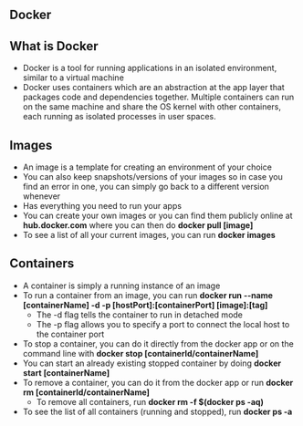 ## Docker

## What is Docker

- Docker is a tool for running applications in an isolated environment, similar to a virtual machine
- Docker uses containers which are an abstraction at the app layer that packages code and dependencies together. Multiple containers can run on the same machine and share the OS kernel with other containers, each running as isolated processes in user spaces.

## Images

- An image is a template for creating an environment of your choice
- You can also keep snapshots/versions of your images so in case you find an error in one, you can simply go back to a different version whenever
- Has everything you need to run your apps
- You can create your own images or you can find them publicly online at **hub.docker.com** where you can then do **docker pull [image]**
- To see a list of all your current images, you can run **docker images**

## Containers

- A container is simply a running instance of an image
- To run a container from an image, you can run **docker run --name [containerName] -d -p [hostPort]:[containerPort] [image]:[tag]**
  - The -d flag tells the container to run in detached mode
  - The -p flag allows you to specify a port to connect the local host to the container port
- To stop a container, you can do it directly from the docker app or on the command line with **docker stop [containerId/containerName]**
- You can start an already existing stopped container by doing **docker start [containerName]**
- To remove a container, you can do it from the docker app or run **docker rm [containerId/containerName]**
  - To remove all containers, run **docker rm -f $(docker ps -aq)**
- To see the list of all containers (running and stopped), run **docker ps -a**







